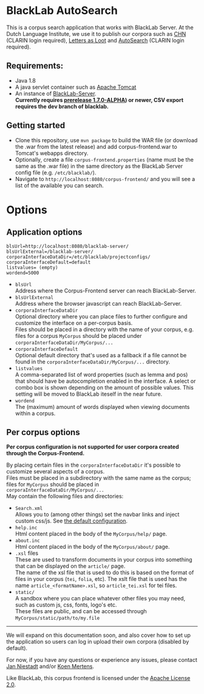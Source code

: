 # BlackLab AutoSearch

This is a corpus search application that works with BlackLab Server. At the Dutch Language Institute, we use it to publish our corpora such as [CHN](http://chn.inl.nl/) (CLARIN login required), [Letters as Loot](http://brievenalsbuit.inl.nl/) and [AutoSearch](http://portal.clarin.inl.nl/autocorp/) (CLARIN login required).

Requirements: 
----
- Java 1.8 
- A java servlet container such as [Apache Tomcat](http://tomcat.apache.org/)
- An instance of [BlackLab-Server](https://github.com/INL/BlackLab/).  
**Currently requires [prerelease 1.7.0-ALPHA](releases/tag/v1.7.0-ALPHA)) or newer, CSV export requires the dev branch of blacklab.**

Getting started
----
- Clone this repository, use `mvn package` to build the WAR file (or download the .war from the latest release) and add corpus-frontend.war to Tomcat's webapps directory.
- Optionally, create a file `corpus-frontend.properties` (name must be the same as the .war file) in the same directory as the BlackLab Server config file (e.g. `/etc/blacklab/`).
- Navigate to `http://localhost:8080/corpus-frontend/` and you will see a list of the available you can search.

# Options 

## Application options  

```
blsUrl=http://localhost:8080/blacklab-server/
blsUrlExternal=/blacklab-server/
corporaInterfaceDataDir=/etc/blacklab/projectconfigs/
corporaInterfaceDefault=default
listvalues= (empty)
wordend=5000
```

- `blsUrl`  
Address where the Corpus-Frontend server can reach BlackLab-Server.
- `blsUrlExternal`  
Address where the browser javascript can reach BlackLab-Server.
- `corporaInterfaceDataDir`  
Optional directory where you can place files to further configure and customize the interface on a per-corpus basis.  
Files should be placed in a directory with the name of your corpus, e.g. files for a corpus `MyCorpus` should be placed under `corporaInterfaceDataDir/MyCorpus/...`
- `corporaInterfaceDefault`  
Optional default directory that's used as a fallback if a file cannot be found in the `corporaInterfaceDataDir/MyCorpus/...` directory.
- `listvalues`  
A comma-separated list of word properties (such as lemma and pos) that should have be autocompletion enabled in the interface. A select or combo box is shown depending on the amount of possible values. This setting will be moved to BlackLab iteself in the near future. 
- `wordend`  
The (maximum) amount of words displayed when viewing documents within a corpus.  

## Per corpus options

**Per corpus configuration is not supported for user corpora created through the Corpus-Frontend.**  

By placing certain files in the `corporaInterfaceDataDir` it's possible to customize several aspects of a corpus.  
Files must be placed in a subdirectory with the same name as the corpus; files for `MyCorpus` should be placed in `corporaInterfaceDataDir/MyCorpus/...`  
May contain the following files and directories:

- `Search.xml`  
Allows you to (among other things) set the navbar links and inject custom css/js.
See [the default configuration](https://github.com/INL/corpus-frontend/blob/dev/src/main/webapp/WEB-INF/interface-default/search.xml).
- `help.inc`  
Html content placed in the body of the `MyCorpus/help/` page. 
- `about.inc`  
Html content placed in the body of the `MyCorpus/about/` page. 
- `.xsl` files  
These are used to transform documents in your corpus into something that can be displayed on the `article/` page.  
The name of the xsl file that is used to do this is based on the format of files in your corpus (`tei`, `folia`, etc).
The xslt file that is used has the name `article_<formatName>.xsl`, so `article_tei.xsl` for tei files.
- `static/`  
A sandbox where you can place whatever other files you may need, such as custom js, css, fonts, logo's etc.  
These files are public, and can be accessed through `MyCorpus/static/path/to/my.file`

-----------

We will expand on this documentation soon, and also cover how to set up the application so users can log in upload their own corpora (disabled by default).

For now, if you have any questions or experience any issues, please contact [Jan Niestadt](mailto:jan.niestadt@ivdnt.org) and/or [Koen Mertens](mailto:koen.mertens@ivdnt.org).

Like BlackLab, this corpus frontend is licensed under the [Apache License 2.0](http://www.apache.org/licenses/LICENSE-2.0).
